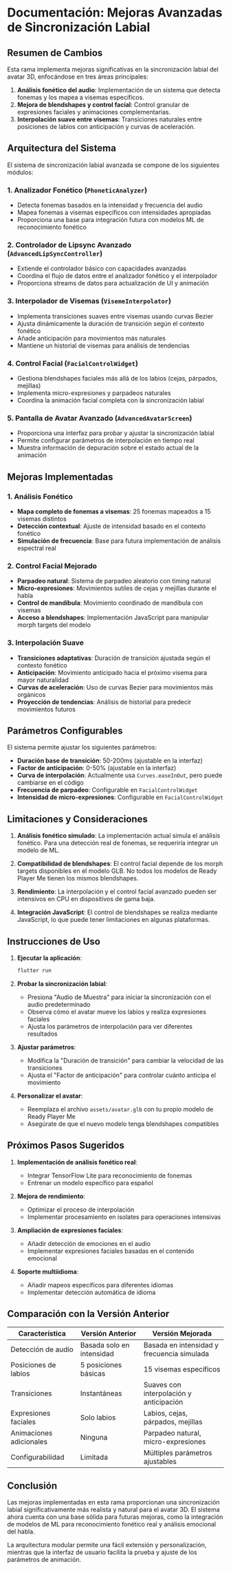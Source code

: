 # Documentación: Mejoras Avanzadas de Sincronización Labial

## Resumen de Cambios

Esta rama implementa mejoras significativas en la sincronización labial del avatar 3D, enfocándose en tres áreas principales:

1. **Análisis fonético del audio**: Implementación de un sistema que detecta fonemas y los mapea a visemas específicos.
2. **Mejora de blendshapes y control facial**: Control granular de expresiones faciales y animaciones complementarias.
3. **Interpolación suave entre visemas**: Transiciones naturales entre posiciones de labios con anticipación y curvas de aceleración.

## Arquitectura del Sistema

El sistema de sincronización labial avanzada se compone de los siguientes módulos:

### 1. Analizador Fonético (`PhoneticAnalyzer`)
- Detecta fonemas basados en la intensidad y frecuencia del audio
- Mapea fonemas a visemas específicos con intensidades apropiadas
- Proporciona una base para integración futura con modelos ML de reconocimiento fonético

### 2. Controlador de Lipsync Avanzado (`AdvancedLipSyncController`)
- Extiende el controlador básico con capacidades avanzadas
- Coordina el flujo de datos entre el analizador fonético y el interpolador
- Proporciona streams de datos para actualización de UI y animación

### 3. Interpolador de Visemas (`VisemeInterpolator`)
- Implementa transiciones suaves entre visemas usando curvas Bezier
- Ajusta dinámicamente la duración de transición según el contexto fonético
- Añade anticipación para movimientos más naturales
- Mantiene un historial de visemas para análisis de tendencias

### 4. Control Facial (`FacialControlWidget`)
- Gestiona blendshapes faciales más allá de los labios (cejas, párpados, mejillas)
- Implementa micro-expresiones y parpadeos naturales
- Coordina la animación facial completa con la sincronización labial

### 5. Pantalla de Avatar Avanzado (`AdvancedAvatarScreen`)
- Proporciona una interfaz para probar y ajustar la sincronización labial
- Permite configurar parámetros de interpolación en tiempo real
- Muestra información de depuración sobre el estado actual de la animación

## Mejoras Implementadas

### 1. Análisis Fonético
- **Mapa completo de fonemas a visemas**: 25 fonemas mapeados a 15 visemas distintos
- **Detección contextual**: Ajuste de intensidad basado en el contexto fonético
- **Simulación de frecuencia**: Base para futura implementación de análisis espectral real

### 2. Control Facial Mejorado
- **Parpadeo natural**: Sistema de parpadeo aleatorio con timing natural
- **Micro-expresiones**: Movimientos sutiles de cejas y mejillas durante el habla
- **Control de mandíbula**: Movimiento coordinado de mandíbula con visemas
- **Acceso a blendshapes**: Implementación JavaScript para manipular morph targets del modelo

### 3. Interpolación Suave
- **Transiciones adaptativas**: Duración de transición ajustada según el contexto fonético
- **Anticipación**: Movimiento anticipado hacia el próximo visema para mayor naturalidad
- **Curvas de aceleración**: Uso de curvas Bezier para movimientos más orgánicos
- **Proyección de tendencias**: Análisis de historial para predecir movimientos futuros

## Parámetros Configurables

El sistema permite ajustar los siguientes parámetros:

- **Duración base de transición**: 50-200ms (ajustable en la interfaz)
- **Factor de anticipación**: 0-50% (ajustable en la interfaz)
- **Curva de interpolación**: Actualmente usa `Curves.easeInOut`, pero puede cambiarse en el código
- **Frecuencia de parpadeo**: Configurable en `FacialControlWidget`
- **Intensidad de micro-expresiones**: Configurable en `FacialControlWidget`

## Limitaciones y Consideraciones

1. **Análisis fonético simulado**: La implementación actual simula el análisis fonético. Para una detección real de fonemas, se requeriría integrar un modelo de ML.

2. **Compatibilidad de blendshapes**: El control facial depende de los morph targets disponibles en el modelo GLB. No todos los modelos de Ready Player Me tienen los mismos blendshapes.

3. **Rendimiento**: La interpolación y el control facial avanzado pueden ser intensivos en CPU en dispositivos de gama baja.

4. **Integración JavaScript**: El control de blendshapes se realiza mediante JavaScript, lo que puede tener limitaciones en algunas plataformas.

## Instrucciones de Uso

1. **Ejecutar la aplicación**:
   ```bash
   flutter run
   ```

2. **Probar la sincronización labial**:
   - Presiona "Audio de Muestra" para iniciar la sincronización con el audio predeterminado
   - Observa cómo el avatar mueve los labios y realiza expresiones faciales
   - Ajusta los parámetros de interpolación para ver diferentes resultados

3. **Ajustar parámetros**:
   - Modifica la "Duración de transición" para cambiar la velocidad de las transiciones
   - Ajusta el "Factor de anticipación" para controlar cuánto anticipa el movimiento

4. **Personalizar el avatar**:
   - Reemplaza el archivo `assets/avatar.glb` con tu propio modelo de Ready Player Me
   - Asegúrate de que el nuevo modelo tenga blendshapes compatibles

## Próximos Pasos Sugeridos

1. **Implementación de análisis fonético real**:
   - Integrar TensorFlow Lite para reconocimiento de fonemas
   - Entrenar un modelo específico para español

2. **Mejora de rendimiento**:
   - Optimizar el proceso de interpolación
   - Implementar procesamiento en isolates para operaciones intensivas

3. **Ampliación de expresiones faciales**:
   - Añadir detección de emociones en el audio
   - Implementar expresiones faciales basadas en el contenido emocional

4. **Soporte multiidioma**:
   - Añadir mapeos específicos para diferentes idiomas
   - Implementar detección automática de idioma

## Comparación con la Versión Anterior

| Característica | Versión Anterior | Versión Mejorada |
|----------------|------------------|------------------|
| Detección de audio | Basada solo en intensidad | Basada en intensidad y frecuencia simulada |
| Posiciones de labios | 5 posiciones básicas | 15 visemas específicos |
| Transiciones | Instantáneas | Suaves con interpolación y anticipación |
| Expresiones faciales | Solo labios | Labios, cejas, párpados, mejillas |
| Animaciones adicionales | Ninguna | Parpadeo natural, micro-expresiones |
| Configurabilidad | Limitada | Múltiples parámetros ajustables |

## Conclusión

Las mejoras implementadas en esta rama proporcionan una sincronización labial significativamente más realista y natural para el avatar 3D. El sistema ahora cuenta con una base sólida para futuras mejoras, como la integración de modelos de ML para reconocimiento fonético real y análisis emocional del habla.

La arquitectura modular permite una fácil extensión y personalización, mientras que la interfaz de usuario facilita la prueba y ajuste de los parámetros de animación.
